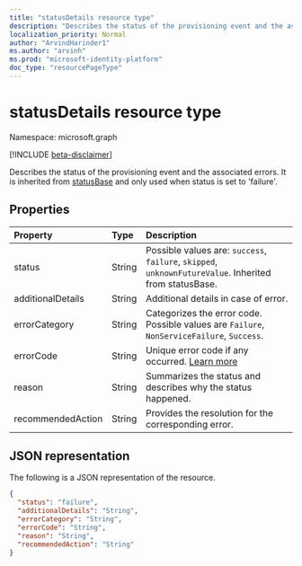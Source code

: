 ```yaml
---
title: "statusDetails resource type"
description: "Describes the status of the provisioning event and the associated errors."
localization_priority: Normal
author: "ArvindHarinder1"
ms.author: "arvinh"
ms.prod: "microsoft-identity-platform"
doc_type: "resourcePageType"
---
```


# statusDetails resource type

Namespace: microsoft.graph

[!INCLUDE [beta-disclaimer](../../includes/beta-disclaimer.md)]

Describes the status of the provisioning event and the associated errors. It is inherited from [statusBase](/graph/api/resources/statusbase) and only used when status is set to 'failure'.  

## Properties

| Property     | Type        | Description |
|:-------------|:------------|:------------|
|status|String|Possible values are: `success`, `failure`, `skipped`, `unknownFutureValue`. Inherited from statusBase.|
|additionalDetails|String|Additional details in case of error.|
|errorCategory|String|Categorizes the error code. Possible values are `Failure`, `NonServiceFailure`, `Success`.|
|errorCode|String|Unique error code if any occurred. [Learn more](https://docs.microsoft.com/azure/active-directory/reports-monitoring/concept-provisioning-logs#error-codes)|
|reason|String|Summarizes the status and describes why the status happened.|
|recommendedAction|String|Provides the resolution for the corresponding error.|

## JSON representation

The following is a JSON representation of the resource.

<!-- {
  "blockType": "resource",
  "optionalProperties": [

  ],
  "@odata.type": "microsoft.graph.statusDetails",
  "baseType": "microsoft.graph.statusBase"
}-->

```json
{
  "status": "failure",
  "additionalDetails": "String",
  "errorCategory": "String",
  "errorCode": "String",
  "reason": "String",
  "recommendedAction": "String"
}
```

<!-- uuid: 16cd6b66-4b1a-43a1-adaf-3a886856ed98
2019-02-04 14:57:30 UTC -->
<!-- {
  "type": "#page.annotation",
  "description": "statusDetails resource",
  "keywords": "",
  "section": "documentation",
  "tocPath": ""
}-->


